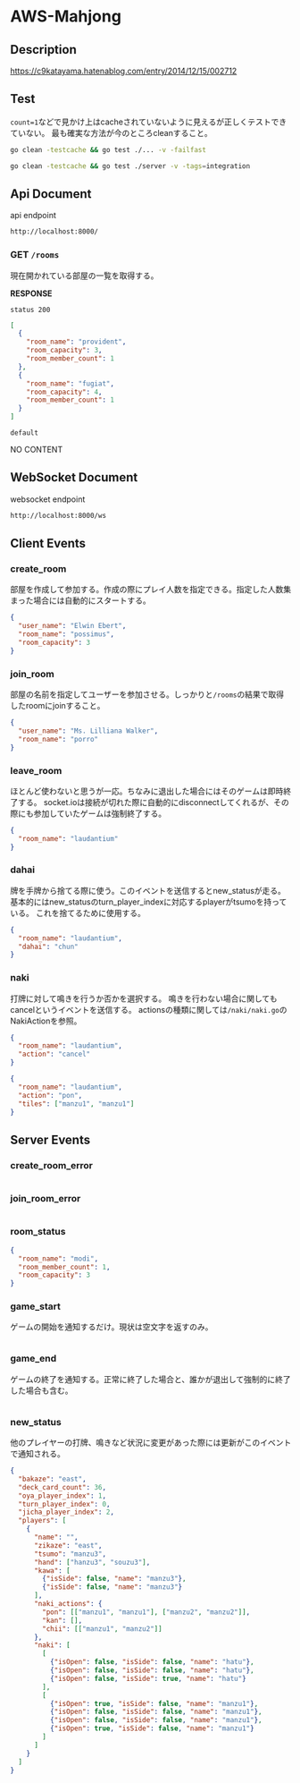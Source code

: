 # AWS-Mahjong


## Description
https://c9katayama.hatenablog.com/entry/2014/12/15/002712


## Test


`count=1`などで見かけ上はcacheされていないように見えるが正しくテストできていない。
最も確実な方法が今のところcleanすること。

```sh
go clean -testcache && go test ./... -v -failfast
```

```sh
go clean -testcache && go test ./server -v -tags=integration
```


## Api Document

api endpoint

```sh
http://localhost:8000/
```

### GET `/rooms`

現在開かれている部屋の一覧を取得する。

**RESPONSE**

`status 200`


```json
[
  {
    "room_name": "provident",
    "room_capacity": 3,
    "room_member_count": 1
  },
  {
    "room_name": "fugiat",
    "room_capacity": 4,
    "room_member_count": 1
  }
]
```

`default`

NO CONTENT
 

## WebSocket Document

websocket endpoint

```sh
http://localhost:8000/ws
```

## Client Events


### create_room

部屋を作成して参加する。作成の際にプレイ人数を指定できる。指定した人数集まった場合には自動的にスタートする。
```json
{
  "user_name": "Elwin Ebert",
  "room_name": "possimus",
  "room_capacity": 3
}
```

### join_room

部屋の名前を指定してユーザーを参加させる。しっかりと`/rooms`の結果で取得したroomにjoinすること。

```json
{
  "user_name": "Ms. Lilliana Walker",
  "room_name": "porro"
}
```

### leave_room

ほとんど使わないと思うが一応。ちなみに退出した場合にはそのゲームは即時終了する。
socket.ioは接続が切れた際に自動的にdisconnectしてくれるが、その際にも参加していたゲームは強制終了する。

```json
{
  "room_name": "laudantium"
}

```



### dahai

牌を手牌から捨てる際に使う。このイベントを送信するとnew_statusが走る。
基本的にはnew_statusのturn_player_indexに対応するplayerがtsumoを持っている。
これを捨てるために使用する。

```json
{
  "room_name": "laudantium",
  "dahai": "chun"
}

```


### naki

打牌に対して鳴きを行うか否かを選択する。
鳴きを行わない場合に関してもcancelというイベントを送信する。
actionsの種類に関しては`/naki/naki.go`のNakiActionを参照。


```json
{
  "room_name": "laudantium",
  "action": "cancel"
}
```

```json
{
  "room_name": "laudantium",
  "action": "pon",
  "tiles": ["manzu1", "manzu1"]
}
```


## Server Events


### create_room_error

```
```

### join_room_error

```
```

### room_status

```json
{
  "room_name": "modi",
  "room_member_count": 1,
  "room_capacity": 3
}
```

### game_start

ゲームの開始を通知するだけ。現状は空文字を返すのみ。

```json
```

### game_end

ゲームの終了を通知する。正常に終了した場合と、誰かが退出して強制的に終了した場合も含む。

```json
```

### new_status

他のプレイヤーの打牌、鳴きなど状況に変更があった際には更新がこのイベントで通知される。

```json
{
  "bakaze": "east",
  "deck_card_count": 36, 
  "oya_player_index": 1,
  "turn_player_index": 0,
  "jicha_player_index": 2,
  "players": [
    {
      "name": "",
      "zikaze": "east",
      "tsumo": "manzu3",
      "hand": ["hanzu3", "souzu3"],
      "kawa": [
        {"isSide": false, "name": "manzu3"},
        {"isSide": false, "name": "manzu3"}
      ],
      "naki_actions": {
        "pon": [["manzu1", "manzu1"], ["manzu2", "manzu2"]],
        "kan": [],
        "chii": [["manzu1", "manzu2"]]
      },
      "naki": [
        [
          {"isOpen": false, "isSide": false, "name": "hatu"},
          {"isOpen": false, "isSide": false, "name": "hatu"},
          {"isOpen": false, "isSide": true, "name": "hatu"}
        ],
        [
          {"isOpen": true, "isSide": false, "name": "manzu1"},
          {"isOpen": false, "isSide": false, "name": "manzu1"},
          {"isOpen": false, "isSide": false, "name": "manzu1"},
          {"isOpen": true, "isSide": false, "name": "manzu1"}
        ]
      ]
    }
  ]
}
```
